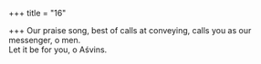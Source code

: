 +++
title = "16"

+++
Our praise song, best of calls at conveying, calls you as our  messenger, o men.  
Let it be for you, o Aśvins.  